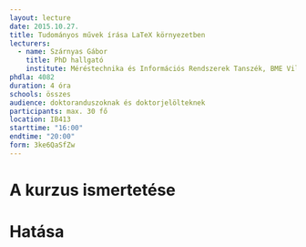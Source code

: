 ```yaml
---
layout: lecture
date: 2015.10.27.
title: Tudományos művek írása LaTeX környezetben
lecturers:
  - name: Szárnyas Gábor
    title: PhD hallgató
    institute: Méréstechnika és Információs Rendszerek Tanszék, BME Villamosmérnöki és Informatikai Kar
phdla: 4082
duration: 4 óra
schools: összes
audience: doktoranduszoknak és doktorjelölteknek
participants: max. 30 fő
location: IB413
starttime: "16:00"
endtime: "20:00"
form: 3ke6QaSfZw
---
```


# A kurzus ismertetése


# Hatása
